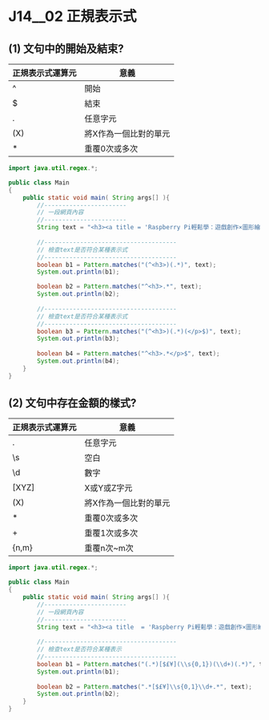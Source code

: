 # J14__02 正規表示式


## (1) 文句中的開始及結束?


| 正規表示式運算元 | 意義                  |
| --------------- | -------------------- |
| ^               | 開始                 |
| $               | 結束                 |
| .               | 任意字元              |
| (X)             | 將X作為一個比對的單元  |
| *               | 重覆0次或多次         |


```java
import java.util.regex.*;

public class Main
{
    public static void main( String args[] ){    
        //-----------------------
        // 一段網頁內容
        //-----------------------
        String text = "<h3><a title = 'Raspberry Pi輕鬆學：遊戲創作×圖形繪製×音樂創作×程式設計×Minecraft×音樂播放器'></a></h3><p><span class='pricing'><del>$400</del> 售價: $312</span> 購買後立即進貨</p><h3><a title ='Oracle PL/SQL程式設計(暢銷回饋版)'></a></h3><p><span class='pricing'><del>$580</del> 售價: $452</span> 購買後立即進貨</p><h3><a title='街頭藝術浪潮：街上的美術館，一線藝術家、經紀畫廊、英倫現場 直擊訪談'></a></h3><p><span class='pricing'><del>$470</del> 貴賓價: $423</span> 購買後立即進貨</p>";
        
        //-------------------------------------
        // 檢查text是否符合某種表示式 
        //-------------------------------------
        boolean b1 = Pattern.matches("(^<h3>)(.*)", text);
        System.out.println(b1);  

        boolean b2 = Pattern.matches("^<h3>.*", text);
        System.out.println(b2);  
        
        //-------------------------------------
        // 檢查text是否符合某種表示式 
        //-------------------------------------
        boolean b3 = Pattern.matches("(^<h3>)(.*)(</p>$)", text);
        System.out.println(b3);          
        
        boolean b4 = Pattern.matches("^<h3>.*</p>$", text);
        System.out.println(b4);          
    }
}
```




## (2) 文句中存在金額的樣式?


| 正規表示式運算元 | 意義                  |
| --------------- | -------------------- |
| .               | 任意字元              |
| \s              | 空白                 |
| \d              | 數字                 |
| [XYZ]           | X或Y或Z字元           |
| (X)             | 將X作為一個比對的單元  |
| *               | 重覆0次或多次         |
| +               | 重覆1次或多次         |
| {n,m}           | 重覆n次~m次           |

```java
import java.util.regex.*;

public class Main
{
    public static void main( String args[] ){    
        //-----------------------
        // 一段網頁內容
        //-----------------------
        String text = "<h3><a title  = 'Raspberry Pi輕鬆學：遊戲創作×圖形繪製×音樂創作×程式設計×Minecraft×音樂播放器'></a></h3><p><span class='pricing'><del>$400</del> 售價: $312</span> 購買後立即進貨</p><h3><a title  ='Oracle PL/SQL程式設計(暢銷回饋版)'></a></h3><p><span class='pricing'><del>$580</del> 售價: $452</span> 購買後立即進貨</p><h3><a title='街頭藝術浪潮：街上的美術館，一線藝術家、經紀畫廊、英倫現場 直擊訪談'></a></h3><p><span class='pricing'><del>$470</del> 貴賓價: $423</span> 購買後立即進貨</p>";
        
        //-------------------------------------
        // 檢查text是否符合某種表示
        //-------------------------------------      
        boolean b1 = Pattern.matches("(.*)[$£¥](\\s{0,1})(\\d+)(.*)", text);
        System.out.println(b1);           
        
        boolean b2 = Pattern.matches(".*[$£¥]\\s{0,1}\\d+.*", text);
        System.out.println(b2);          
    }
}
```
